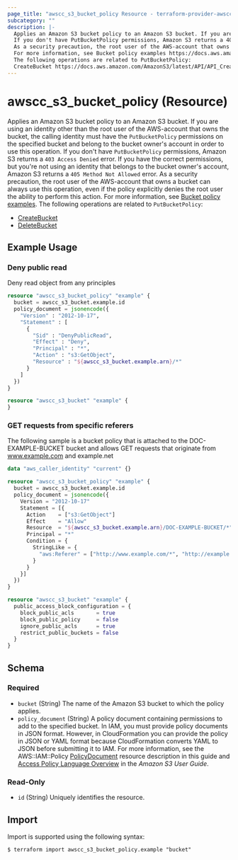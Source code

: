 ```yaml
---
page_title: "awscc_s3_bucket_policy Resource - terraform-provider-awscc"
subcategory: ""
description: |-
  Applies an Amazon S3 bucket policy to an Amazon S3 bucket. If you are using an identity other than the root user of the AWS-account that owns the bucket, the calling identity must have the PutBucketPolicy permissions on the specified bucket and belong to the bucket owner's account in order to use this operation.
  If you don't have PutBucketPolicy permissions, Amazon S3 returns a 403 Access Denied error. If you have the correct permissions, but you're not using an identity that belongs to the bucket owner's account, Amazon S3 returns a 405 Method Not Allowed error.
  As a security precaution, the root user of the AWS-account that owns a bucket can always use this operation, even if the policy explicitly denies the root user the ability to perform this action.
  For more information, see Bucket policy examples https://docs.aws.amazon.com/AmazonS3/latest/userguide/example-bucket-policies.html.
  The following operations are related to PutBucketPolicy:
  CreateBucket https://docs.aws.amazon.com/AmazonS3/latest/API/API_CreateBucket.htmlDeleteBucket https://docs.aws.amazon.com/AmazonS3/latest/API/API_DeleteBucket.html
---
```


# awscc_s3_bucket_policy (Resource)

Applies an Amazon S3 bucket policy to an Amazon S3 bucket. If you are using an identity other than the root user of the AWS-account that owns the bucket, the calling identity must have the ``PutBucketPolicy`` permissions on the specified bucket and belong to the bucket owner's account in order to use this operation.
 If you don't have ``PutBucketPolicy`` permissions, Amazon S3 returns a ``403 Access Denied`` error. If you have the correct permissions, but you're not using an identity that belongs to the bucket owner's account, Amazon S3 returns a ``405 Method Not Allowed`` error.
   As a security precaution, the root user of the AWS-account that owns a bucket can always use this operation, even if the policy explicitly denies the root user the ability to perform this action. 
  For more information, see [Bucket policy examples](https://docs.aws.amazon.com/AmazonS3/latest/userguide/example-bucket-policies.html).
 The following operations are related to ``PutBucketPolicy``:
  +   [CreateBucket](https://docs.aws.amazon.com/AmazonS3/latest/API/API_CreateBucket.html) 
  +   [DeleteBucket](https://docs.aws.amazon.com/AmazonS3/latest/API/API_DeleteBucket.html)

## Example Usage

### Deny public read

Deny read object from any principles

```terraform
resource "awscc_s3_bucket_policy" "example" {
  bucket = awscc_s3_bucket.example.id
  policy_document = jsonencode({
    "Version" : "2012-10-17",
    "Statement" : [
      {
        "Sid" : "DenyPublicRead",
        "Effect" : "Deny",
        "Principal" : "*",
        "Action" : "s3:GetObject",
        "Resource" : "${awscc_s3_bucket.example.arn}/*"
      }
    ]
  })
}

resource "awscc_s3_bucket" "example" {
}
```

### GET requests from specific referers

The following sample is a bucket policy that is attached to the DOC-EXAMPLE-BUCKET bucket and allows GET requests that originate from www.example.com and example.net

```terraform
data "aws_caller_identity" "current" {}

resource "awscc_s3_bucket_policy" "example" {
  bucket = awscc_s3_bucket.example.id
  policy_document = jsonencode({
    Version = "2012-10-17"
    Statement = [{
      Action    = ["s3:GetObject"]
      Effect    = "Allow"
      Resource  = "${awscc_s3_bucket.example.arn}/DOC-EXAMPLE-BUCKET/*"
      Principal = "*"
      Condition = {
        StringLike = {
          "aws:Referer" = ["http://www.example.com/*", "http://example.net/*"]
        }
      }
    }]
  })
}

resource "awscc_s3_bucket" "example" {
  public_access_block_configuration = {
    block_public_acls       = true
    block_public_policy     = false
    ignore_public_acls      = true
    restrict_public_buckets = false
  }
}
```

<!-- schema generated by tfplugindocs -->
## Schema

### Required

- `bucket` (String) The name of the Amazon S3 bucket to which the policy applies.
- `policy_document` (String) A policy document containing permissions to add to the specified bucket. In IAM, you must provide policy documents in JSON format. However, in CloudFormation you can provide the policy in JSON or YAML format because CloudFormation converts YAML to JSON before submitting it to IAM. For more information, see the AWS::IAM::Policy [PolicyDocument](https://docs.aws.amazon.com/AWSCloudFormation/latest/UserGuide/aws-resource-iam-policy.html#cfn-iam-policy-policydocument) resource description in this guide and [Access Policy Language Overview](https://docs.aws.amazon.com/AmazonS3/latest/dev/access-policy-language-overview.html) in the *Amazon S3 User Guide*.

### Read-Only

- `id` (String) Uniquely identifies the resource.

## Import

Import is supported using the following syntax:

```shell
$ terraform import awscc_s3_bucket_policy.example "bucket"
```